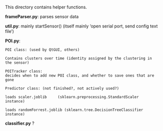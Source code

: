 This directory contains helper functions.

**frameParser.py**: parses sensor data

**util.py**: mainly startSensor()   (itself mainly ‘open serial port, send config text file’)

**POI.py**:
    
    POI class: (used by QtGUI, others)

    Contains clusters over time (identity assigned by the clustering in the sensor)

    POITracker class:
    decides when to add new POI class, and whether to save ones that are gone

    Predictor class: (not finished?, not actively used?)

    loads scaler.joblib     (sklearn.preprocessing.StandardScaler instance)
    
    loads randomForrest.joblib (sklearn.tree.DecisionTreeClassifier instance)
**classifier.py** ?
